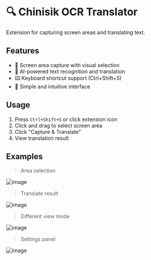 # 🔍 Chinisik OCR Translator

Extension for capturing screen areas and translating text.

## Features

- 📸 Screen area capture with visual selection
- 🤖 AI-powered text recognition and translation
- ⌨️ Keyboard shortcut support (Ctrl+Shift+S)
- 🎯 Simple and intuitive interface

## Usage

1. Press `Ctrl+Shift+S` or click extension icon
2. Click and drag to select screen area
3. Click "Capture & Translate"
4. View translation result

## Examples

> Area selection

![image](https://github.com/user-attachments/assets/b97bc8b3-1eb0-4267-bb93-81c32489ef2b)

> Translate result

![image](https://github.com/user-attachments/assets/3fabde54-45a3-4933-869a-bd60d2fb2f4d)

> Different view mode

![image](https://github.com/user-attachments/assets/124ea62e-46bb-41b2-82bc-473cc44f0c3e)

> Settings panel

![image](https://github.com/user-attachments/assets/22597720-3c0b-41a0-b50f-77216bda785c)
